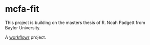 # mcfa-fit

This project is building on the masters thesis of R. Noah Padgett from Baylor University.

A [workflowr][] project.


[workflowr]: https://github.com/jdblischak/workflowr
